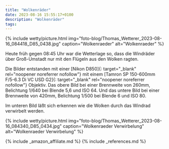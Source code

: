 ```yaml
---
title: "Wolkenräder"
date: 2023-08-16 15:55:17+0100
description: "Wolkenräder"
tags:
---
```


{% include wetty/picture.html img="foto-blog/Thomas_Wetterer_2023-08-16_084418_D85_0438.jpg" caption="Wolkenraeder" alt="Wolkenraeder" %}

Heute früh gegen 08:45 Uhr war die Wetterlage so, dass die Windräder über Groß-Umstadt nur mit den Flügeln aus den Wolken ragten.

Die Bilder entstanden mit einer [Nikon D850]{: target="_blank" rel="noopener noreferrer nofollow"} mit einem [Tamron SP 150-600mm F/5-6.3 Di VC USD G2]{: target="_blank" rel="noopener noreferrer nofollow"} Objektiv. Das obere Bild bei einer Brennweite von 260mm, Belichtung 1/640 bei Blende 5,6 und ISO 64. Und das untere Bild bei einer Brennweite von 420mm, Belichtung 1/500 bei Blende 6 und ISO 80.

Im unteren Bild läßt sich erkennen wie die Wolken durch das Windrad verwirbelt werden.

{% include wetty/picture.html img="foto-blog/Thomas_Wetterer_2023-08-16_084340_D85_0434.jpg" caption="Wolkenraeder Verwirbelung" alt="Wolkenraeder Verwirbelung" %}


{% include _amazon_affiliate.md %}
{% include _references.md %}
